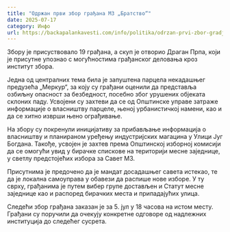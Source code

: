 ```yaml
---
title: "Одржан први збор грађана МЗ „Братство“"
date: 2025-07-17
category: Инфо
url: https://backapalankavesti.com/info/politika/odrzan-prvi-zbor-gradjana-mz-bratstvo/
---
```


Збору је присуствовало 19 грађана, а скуп је отворио Драган Прпа, који је присутне упознао с могућностима грађанског деловања кроз институт збора.

Једна од централних тема била је запуштена парцела некадашњег предузећа „Меркур“, за коју су грађани оценили да представља озбиљну опасност за безбедност, посебно због урушених објеката склоних паду. Усвојени су захтеви да се од Општинске управе затраже информације о власништву парцеле, њеној урбанистичкој намени, као и да се хитно изврши њено ограђивање.

На збору су покренули иницијативу за прибављање информација о власништву и планираном уређењу индустријских магацина у Улици Југ Богдана. Такође, усвојен је захтев према Општинској изборној комисији да се омогући увид у бирачке спискове на територији месне заједнице, у светлу предстојећих избора за Савет МЗ.

Присутнима је предочено да је мандат досадашњег савета истекао, те да је локална самоуправа у обавези да распише нове изборе. У ту сврху, грађанима је путем вибер групе достављен и Статут месне заједнице као и распоред бирачких места и припадајућих улица.

Следећи збор грађана заказан је за 5. јул у 18 часова на истом месту. Грађани су поручили да очекују конкретне одговоре од надлежних институција до следећег сусрета.
